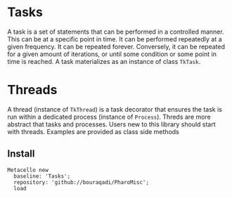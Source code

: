 # Tasks

A task is a set of statements that can be performed in a controlled manner. This can be at a specific point in time. 
It can be performed repeatedly at a given frequency. 
It can be repeated forever.
Conversely, it can be repeated for a given amount of iterations, or until some condition or some point in time is reached. 
A task materializes as an instance of class `TkTask`.

# Threads

A thread (instance of `TkThread`) is a task decorator that ensures the task is run within a dedicated process (instance of `Process`).
Threds are more abstract that tasks and processes. Users new to this library should start with threads.
Examples are provided as class side methods 

## Install
```Smalltalk
Metacello new
  baseline: 'Tasks';
  repository: 'github://bouraqadi/PharoMisc';
  load
```
